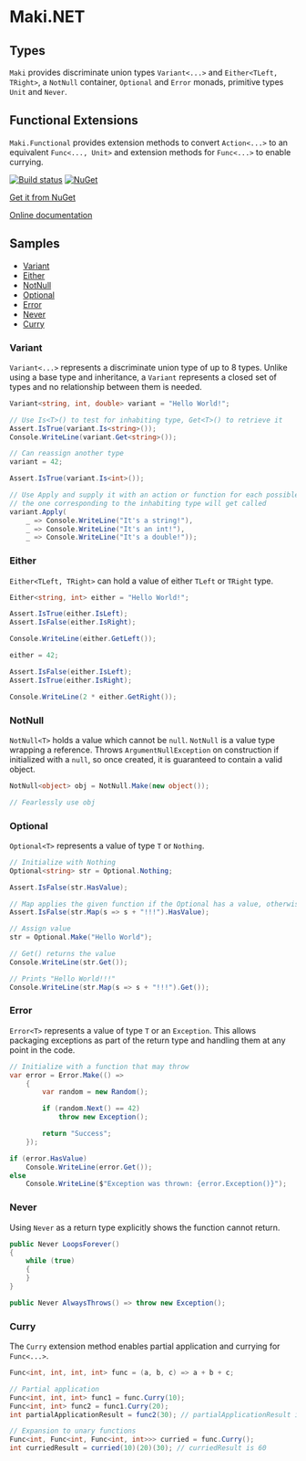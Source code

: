 # Maki.NET

## Types

``Maki`` provides discriminate union types ``Variant<...>`` and ``Either<TLeft, TRight>``, a ``NotNull`` container, ``Optional`` and ``Error`` monads, primitive types ``Unit`` and ``Never``.

## Functional Extensions

``Maki.Functional`` provides extension methods to convert ``Action<...>`` to an equivalent ``Func<..., Unit>`` and extension methods for ``Func<...>`` to enable currying.

[![Build status](https://vladris.visualstudio.com/Maki/_apis/build/status/Maki-.NET%20Desktop-CI)](https://vladris.visualstudio.com/Maki/_build/latest?definitionId=5) [![NuGet](https://img.shields.io/nuget/v/Maki.svg)](https://www.nuget.org/packages/Maki/)

[Get it from NuGet](https://www.nuget.org/packages/Maki)

[Online documentation](https://vladris.com/Maki/api/Maki.html)

## Samples

* [Variant](#variant)
* [Either](#either) 
* [NotNull](#notnull)
* [Optional](#optional)
* [Error](#error)
* [Never](#never)
* [Curry](#curry)

### Variant

``Variant<...>`` represents a discriminate union type of up to 8 types. Unlike using a base type and inheritance, a ``Variant`` represents a closed set of types and no relationship between them is needed.

```c#
Variant<string, int, double> variant = "Hello World!";

// Use Is<T>() to test for inhabiting type, Get<T>() to retrieve it
Assert.IsTrue(variant.Is<string>());
Console.WriteLine(variant.Get<string>());

// Can reassign another type 
variant = 42;

Assert.IsTrue(variant.Is<int>());

// Use Apply and supply it with an action or function for each possible type,
// the one corresponding to the inhabiting type will get called
variant.Apply(
    _ => Console.WriteLine("It's a string!"),
    _ => Console.WriteLine("It's an int!"),
    _ => Console.WriteLine("It's a double!"));
```

### Either

``Either<TLeft, TRight>`` can hold a value of either ``TLeft`` or ``TRight`` type.

```c#
Either<string, int> either = "Hello World!";

Assert.IsTrue(either.IsLeft);
Assert.IsFalse(either.IsRight);

Console.WriteLine(either.GetLeft());

either = 42;

Assert.IsFalse(either.IsLeft);
Assert.IsTrue(either.IsRight);

Console.WriteLine(2 * either.GetRight());
```

### NotNull

``NotNull<T>`` holds a value which cannot be ``null``. ``NotNull`` is a value type wrapping a reference. Throws ``ArgumentNullException`` on construction if initialized with a ``null``, so once created, it is guaranteed to contain a valid object.

```c#
NotNull<object> obj = NotNull.Make(new object());

// Fearlessly use obj
```

### Optional

``Optional<T>`` represents a value of type ``T`` or ``Nothing``.

```c#
// Initialize with Nothing
Optional<string> str = Optional.Nothing;

Assert.IsFalse(str.HasValue);

// Map applies the given function if the Optional has a value, otherwise propagates Nothing 
Assert.IsFalse(str.Map(s => s + "!!!").HasValue);

// Assign value
str = Optional.Make("Hello World");

// Get() returns the value
Console.WriteLine(str.Get());

// Prints "Hello World!!!"
Console.WriteLine(str.Map(s => s + "!!!").Get());
```

### Error

``Error<T>`` represents a value of type ``T`` or an ``Exception``. This allows packaging exceptions as part of the return type and handling them at any point in the code. 

```c#
// Initialize with a function that may throw
var error = Error.Make(() =>
    {
        var random = new Random();

        if (random.Next() == 42)
            throw new Exception();

        return "Success";
    });

if (error.HasValue)
    Console.WriteLine(error.Get());
else
    Console.WriteLine($"Exception was thrown: {error.Exception()}");
```

### Never

Using ``Never`` as a return type explicitly shows the function cannot return.

```c#
public Never LoopsForever()
{
    while (true)
    {
    }
}

public Never AlwaysThrows() => throw new Exception();
```

### Curry

The ``Curry`` extension method enables partial application and currying for ``Func<...>``.

```c#
Func<int, int, int, int> func = (a, b, c) => a + b + c;

// Partial application
Func<int, int, int> func1 = func.Curry(10);
Func<int, int> func2 = func1.Curry(20);
int partialApplicationResult = func2(30); // partialApplicationResult is 60

// Expansion to unary functions
Func<int, Func<int, Func<int, int>>> curried = func.Curry();
int curriedResult = curried(10)(20)(30); // curriedResult is 60
```
